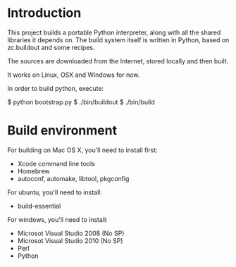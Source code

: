 
Introduction
============

This project builds a portable Python interpreter, along with all the shared libraries it depends on.
The build system itself is written in Python, based on zc.buildout and some recipes.

The sources are downloaded from the Internet, stored locally and then built.

It works on Linux, OSX and Windows for now.

In order to build python, execute:

$ python bootstrap.py
$ ./bin/buildout
$ ./bin/build

Build environment
=================

For building on Mac OS X, you'll need to install first:
* Xcode command line tools
* Homebrew
* autoconf, automake, libtool, pkgconfig

For ubuntu, you'll need to install:
* build-essential

For windows, you'll need to install:
* Microsot Visual Studio 2008 (No SP)
* Microsot Visual Studio 2010 (No SP)
* Perl
* Python
